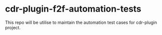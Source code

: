 # cdr-plugin-f2f-automation-tests

This repo will be  utilise to maintain the automation test cases for cdr-plugin project. 